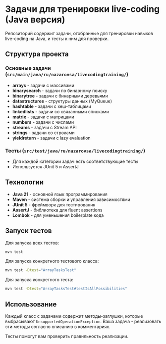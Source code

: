 # Задачи для тренировки live-coding (Java версия)

Репозиторий содержит задачи, отобранные для тренировки навыков live-coding на Java, и тесты к ним для проверки.

## Структура проекта

### Основные задачи (`src/main/java/ru/nazarovsa/livecodingtraining/`)
- **arrays** - задачи с массивами
- **binarysearch** - задачи по бинарному поиску
- **binarytree** - задачи с бинарными деревьями
- **datastructures** - структуры данных (MyQueue)
- **hashtable** - задачи с хеш-таблицами
- **linkedlists** - задачи со связанными списками
- **matrix** - задачи с матрицами
- **numbers** - задачи с числами
- **streams** - задачи с Stream API
- **strings** - задачи со строками
- **yieldreturn** - задачи с lazy evaluation

### Тесты (`src/test/java/ru/nazarovsa/livecodingtraining/`)
- Для каждой категории задач есть соответствующие тесты
- Используется JUnit 5 и AssertJ

## Технологии
- **Java 21** - основной язык программирования
- **Maven** - система сборки и управления зависимостями
- **JUnit 5** - фреймворк для тестирования
- **AssertJ** - библиотека для fluent assertions
- **Lombok** - для уменьшения boilerplate кода

## Запуск тестов

Для запуска всех тестов:
```bash
mvn test
```

Для запуска конкретного тестового класса:
```bash
mvn test -Dtest="ArrayTasksTest"
```

Для запуска конкретного теста:
```bash
mvn test -Dtest="ArrayTasksTest#testIsAllPossibilities"
```

## Использование
Каждый класс с задачами содержит методы-заглушки, которые выбрасывают `UnsupportedOperationException`. 
Ваша задача - реализовать эти методы согласно описанию в комментариях.

Тесты помогут вам проверить правильность реализации.
